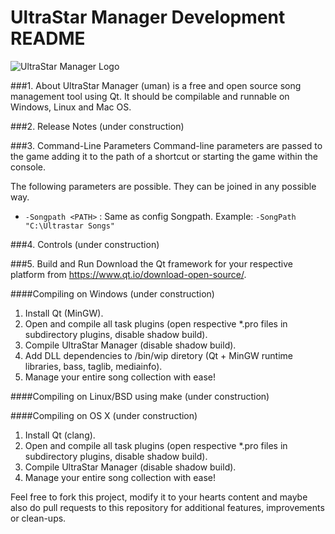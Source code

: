 # UltraStar Manager Development README

![UltraStar Manager Logo](https://github.com/UltraStar-Deluxe/UltraStar-Manager/blob/master/src/resources/uman128.png)


###1. About
UltraStar Manager (uman) is a free and open source song management tool using Qt. It should be compilable and runnable on Windows, Linux and Mac OS.

###2. Release Notes
(under construction)

###3. Command-Line Parameters
Command-line parameters are passed to the game adding it to the path of a
shortcut or starting the game within the console.

The following parameters are possible. They can be joined in any possible way.
- `-Songpath <PATH>`   : Same as config Songpath.
                         Example: `-SongPath "C:\Ultrastar Songs"`

###4. Controls
(under construction)

###5. Build and Run
Download the Qt framework for your respective platform from https://www.qt.io/download-open-source/.

####Compiling on Windows
(under construction)

1. Install Qt (MinGW).
2. Open and compile all task plugins (open respective *.pro files in subdirectory plugins, disable shadow build).
3. Compile UltraStar Manager (disable shadow build).
4. Add DLL dependencies to /bin/wip diretory (Qt + MinGW runtime libraries, bass, taglib, mediainfo).
5. Manage your entire song collection with ease!

####Compiling on Linux/BSD using make
(under construction)

####Compiling on OS X
(under construction)

1. Install Qt (clang).
2. Open and compile all task plugins (open respective *.pro files in subdirectory plugins, disable shadow build).
3. Compile UltraStar Manager (disable shadow build).
4. Manage your entire song collection with ease!

Feel free to fork this project, modify it to your hearts content and maybe also do pull requests to this repository for additional features, improvements or clean-ups.
